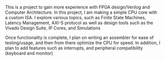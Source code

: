 This is a project to gain more experience with FPGA design/Verilog and Computer Architecture. In this project, I am making a simple CPU core with a custom ISA. I explore various topics, such as Finite State Machines, Latency Management, AXI-S protocol
as well as design tools such as the Vivado Design Suite, IP Cores, and Simulations

Once functionality is complete, I plan on writing an assembler for ease of testing/usage, and then from there optimize the CPU for speed. In addition, I plan to add
features such as interrupts, and peripheral compatibility (keyboard and monitor)
